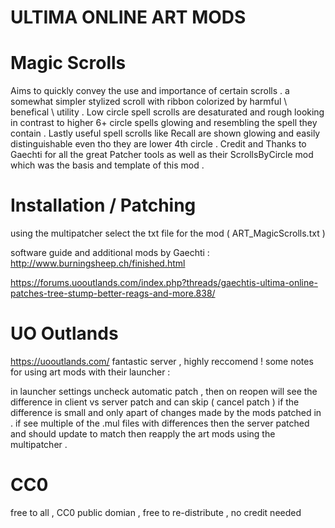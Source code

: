 # ULTIMA ONLINE ART MODS 
# Magic Scrolls
Aims to quickly convey the use and importance of certain scrolls .
a somewhat simpler stylized scroll with ribbon colorized by harmful \ benefical \ utility . 
Low circle spell scrolls are desaturated and rough looking in contrast to higher 6+ circle spells glowing and resembling the spell they contain .
Lastly useful spell scrolls like Recall are shown glowing and easily distinguishable even tho they are lower 4th circle .
Credit and Thanks to Gaechti for all the great Patcher tools as well as their ScrollsByCircle mod which was the basis and template of this mod . 

# Installation / Patching
using the multipatcher select the txt file for the mod ( ART_MagicScrolls.txt ) 

software guide and additional mods by Gaechti :
http://www.burningsheep.ch/finished.html

https://forums.uooutlands.com/index.php?threads/gaechtis-ultima-online-patches-tree-stump-better-reags-and-more.838/

# UO Outlands
https://uooutlands.com/
fantastic server , highly reccomend ! some notes for using art mods with their launcher :

in launcher settings uncheck automatic patch , then on reopen will see the difference in client vs server patch and can skip ( cancel patch ) if the difference is small and only apart of changes made by the mods patched in . 
if see multiple of the .mul files with differences then the server patched and should update to match then reapply the art mods using the multipatcher .

# CC0
free to all , CC0 public domian , free to re-distribute , no credit needed

